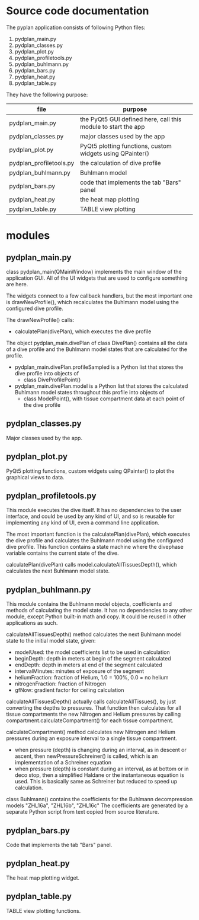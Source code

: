 # Source code documentation

The pyplan application consists of following Python files:
1. pydplan_main.py
1. pydplan_classes.py
1. pydplan_plot.py
1. pydplan_profiletools.py
1. pydplan_buhlmann.py
1. pydplan_bars.py
1. pydplan_heat.py
1. pydplan_table.py

They have the following purpose:

file | purpose
------------ | -------------
pydplan_main.py | the PyQt5 GUI defined here, call this module to start the app
pydplan_classes.py | major classes used by the app
pydplan_plot.py | PyQt5 plotting functions, custom widgets using QPainter()
pydplan_profiletools.py | the calculation of dive profile
pydplan_buhlmann.py | Buhlmann model
pydplan_bars.py | code that implements the tab "Bars" panel
pydplan_heat.py | the heat map plotting
pydplan_table.py | TABLE view plotting


# modules
## pydplan_main.py

class pydplan_main(QMainWindow) implements the main window of the application GUI. All of the UI widgets that are used to configure something are here.

The widgets connect to a few callback handlers, but the most important one is drawNewProfile(), which recalculates the Buhlmann model using the configured dive profile.

The drawNewProfile() calls:
- calculatePlan(divePlan), which executes the dive profile

The object pydplan_main.divePlan of class DivePlan() contains all the data of a dive profile and the Buhlmann model states that are calculated for the profile.
- pydplan_main.divePlan.profileSampled is a Python list that stores the dive profile into objects of
   - class DiveProfilePoint()
- pydplan_main.divePlan.model is a Python list that stores the calculated Buhlmann model states throughout this profile into objects of
   - class ModelPoint(), with tissue compartment data at each point of the dive profile

## pydplan_classes.py
Major classes used by the app.

## pydplan_plot.py
PyQt5 plotting functions, custom widgets using QPainter() to plot the graphical views to data.

## pydplan_profiletools.py
This module executes the dive itself. It has no dependencies to the user interface, and could be used by any kind of UI, and so is reusable for implementing any kind of UI, even a command line application.

The most important function is the
calculatePlan(divePlan), which executes the dive profile and calculates the Buhlmann model using the configured dive profile.
This function contains a state machine where the divephase variable contains the current state of the dive.

calculatePlan(divePlan) calls model.calculateAllTissuesDepth(), which calculates the next Buhlmann model state.

## pydplan_buhlmann.py
This module contains the Buhlmann model objects, coefficients and methods of calculating the model state.
It has no dependencies to any other module, except Python built-in math and copy. It could be reused in other applications as such.

calculateAllTissuesDepth() method calculates the next Buhlmann model state to the initial model state, given:
- modelUsed: the model coefficients list to be used in calculation
- beginDepth: depth in meters at begin of the segment calculated
- endDepth: depth in meters at end of the segment calculated
- intervalMinutes: minutes of exposure of the segment
- heliumFraction: fraction of Helium, 1.0 = 100%, 0.0 = no helium
- nitrogenFraction: fraction of Nitrogen
- gfNow: gradient factor for ceiling calculation

calculateAllTissuesDepth() actually calls calculateAllTissues(), by just converting the depths to pressures. That function then calculates for all tissue compartments the new Nitrogen and Helium pressures by calling compartment.calculateCompartment() for each tissue compartment.

calculateCompartment() method calculates new Nitrogen and Helium pressures during an exposure interval to a single tissue compartment.
- when pressure (depth) is changing during an interval, as in descent or ascent, then newPressureSchreiner() is called, which is an implementation of a Schreiner equation
- when pressure (depth) is constant during an interval, as at bottom or in deco stop, then a simplified Haldane or the instantaneous equation is used. This is basically same as Schreiner but reduced to speed up calculation.

class Buhlmann() contains the coefficients for the Buhlmann decompression models "ZHL16a", "ZHL16b", "ZHL16c"
The coefficients are generated by a separate Python script from text copied from source literature.


## pydplan_bars.py
Code that implements the tab "Bars" panel.

## pydplan_heat.py
The heat map plotting widget.

## pydplan_table.py
TABLE view plotting functions.
